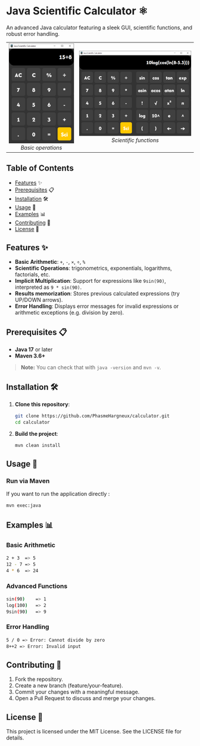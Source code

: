 # Java Scientific Calculator ⚛️

An advanced Java calculator featuring a sleek GUI, scientific functions, and robust error handling.

<table>
  <tr>
    <td align="center">
      <img src="docs/basic_screen.png" alt="Calculator Screenshot">
      <br>
      <em>Basic operations</em>
    </td>
    <td align="center">
      <img src="docs/scientific_screen.png" alt="Calculator Screenshot">
      <br>
      <em>Scientific functions</em>
    </td>
  </tr>
</table>

## Table of Contents
- [Features](#features) ✨
- [Prerequisites](#prerequisites) 📋
- [Installation](#installation) 🛠️
- [Usage](#usage) 🚀
- [Examples](#examples) 📊
- [Contributing](#contributing) 🤝
- [License](#license) 📜


## Features ✨
- **Basic Arithmetic**: `+`, `-`, `×`, `÷`, `%`
- **Scientific Operations**: trigonometrics, exponentials, logarithms, factorials, etc.
- **Implicit Multiplication**: Support for expressions like `9sin(90)`, interpreted as `9 * sin(90)`.
- **Results memorization**: Stores previous calculated expressions (try UP/DOWN arrows).
- **Error Handling**: Displays error messages for invalid expressions or arithmetic exceptions (e.g. division by zero).


## Prerequisites 📋
- **Java 17** or later  
- **Maven 3.6+**

> **Note:** You can check that with `java -version` and `mvn -v`.


## Installation 🛠️

1. **Clone this repository**:
   ```bash
   git clone https://github.com/PhasmeHargneux/calculator.git
   cd calculator
   ```

2. **Build the project**:
   ```bash
   mvn clean install
   ```

## Usage 🚀

### Run via Maven
If you want to run the application directly :

```bash
mvn exec:java 
```

## Examples 📊

### Basic Arithmetic
```bash
2 + 3  => 5
12 - 7 => 5
4 * 6  => 24
```

### Advanced Functions
```bash
sin(90)    => 1
log(100)   => 2
9sin(90)   => 9
```

### Error Handling
```bash
5 / 0 => Error: Cannot divide by zero
8++2 => Error: Invalid input
```

## Contributing 🤝
1. Fork the repository.
2. Create a new branch (feature/your-feature).
3. Commit your changes with a meaningful message.
4. Open a Pull Request to discuss and merge your changes.

## License 📜
This project is licensed under the MIT License. See the LICENSE file for details.
